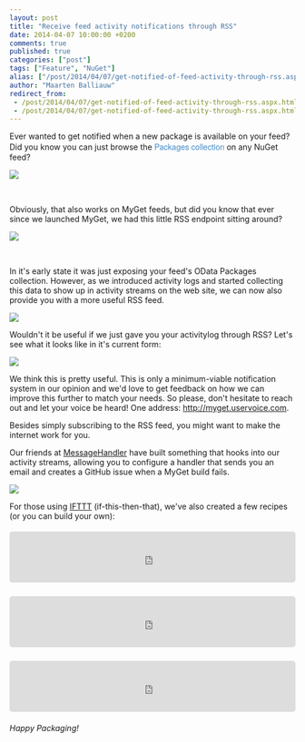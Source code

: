 ```yaml
---
layout: post
title: "Receive feed activity notifications through RSS"
date: 2014-04-07 10:00:00 +0200
comments: true
published: true
categories: ["post"]
tags: ["Feature", "NuGet"]
alias: ["/post/2014/04/07/get-notified-of-feed-activity-through-rss.aspx"]
author: "Maarten Balliauw"
redirect_from:
 - /post/2014/04/07/get-notified-of-feed-activity-through-rss.aspx.html
 - /post/2014/04/07/get-notified-of-feed-activity-through-rss.aspx.html
---
```


<p>Ever wanted to get notified when a new package is available on your feed? Did you know you&nbsp;can just browse the <a style='font: 14px/20px "Helvetica Neue", Helvetica, Arial, sans-serif; color: rgb(66, 139, 202); text-transform: none; text-indent: 0px; letter-spacing: normal; text-decoration: none; word-spacing: 0px; white-space: normal; box-sizing: border-box; font-size-adjust: none; font-stretch: normal; -webkit-text-stroke-width: 0px;' href="http://www.nuget.org/api/v2/Packages">Packages collection</a>&nbsp;on any NuGet feed?</p><img src="/FILES/2014/02/2014-02-10_1508.png.axdx"><p><br></p><p>Obviously, that also works on MyGet feeds, but did you know that ever since we launched MyGet, we had this little RSS endpoint sitting around? </p><img src="/FILES/2014/03/2014-03-31_1954.png.axdx"><p><br></p><p>In it's early state&nbsp;it was&nbsp;just exposing your feed's OData Packages collection. However, as we introduced activity logs and started collecting this data to show up in activity streams on the web site, we can now also provide you with a more useful RSS feed.</p><p><img src="/FILES/2014/02/2014-02-10_1541.png.axdx"></p><p>Wouldn't it be&nbsp;useful if we just gave you your activitylog through RSS? Let's see what it looks like in it's current form:</p><p><img src="/FILES/2014/02/Untitled.png.axdx"></p><p>We think this is pretty useful. This is only a minimum-viable notification system in our opinion and we'd love to get feedback on how we can improve this further to match your needs. So please, don't hesitate to reach out and let your voice be heard! One address: <a href="http://myget.uservoice.com">http://myget.uservoice.com</a>.</p><p>Besides simply subscribing to the RSS feed, you might want to make the internet work for you.</p><p>Our friends at <a href="http://blog.messagehandler.net/introducing-messagestreams/">MessageHandler</a> have built something that hooks into our activity streams, allowing you to configure a handler that sends you an email and creates a GitHub issue when a MyGet build fails.</p><p><a href="http://blog.messagehandler.net/introducing-messagestreams/"><img src="/FILES/2014/03/2014-03-31_2017.png.axdx"></a></p><p>For those using <a href="https://ifttt.com/" target="_blank">IFTTT</a> (if-this-then-that), we've also created a few recipes (or you can build your own):</p><p><iframe name="embed-rec-150951" class="embed-rec" id="embed-rec-150951" src="https://ifttt.com/recipe_embed/150951" scrolling="no" style="border-width: 0px; border-style: solid; margin: 5px 0px; padding: 0px; border-radius: 5px; width: 100%; height: 90px; display: inline-block; min-width: 220px; max-width: 640px;"></iframe><script src="//ifttt.com/assets/embed_recipe.js" type="text/javascript" async=""></script></p><p><iframe name="embed-rec-157922" class="embed-rec" id="embed-rec-157922" src="https://ifttt.com/recipe_embed/157922" scrolling="no" style="border-width: 0px; border-style: solid; margin: 5px 0px; padding: 0px; border-radius: 5px; width: 100%; height: 90px; display: inline-block; min-width: 220px; max-width: 640px;"></iframe><script src="//ifttt.com/assets/embed_recipe.js" type="text/javascript" async=""></script></p><p><iframe name="embed-rec-157923" class="embed-rec" id="embed-rec-157923" src="https://ifttt.com/recipe_embed/157923" scrolling="no" style="border-width: 0px; border-style: solid; margin: 5px 0px; padding: 0px; border-radius: 5px; width: 100%; height: 90px; display: inline-block; min-width: 220px; max-width: 640px;"></iframe><script src="//ifttt.com/assets/embed_recipe.js" type="text/javascript" async=""></script></p><p><em style="line-height: 1.4285;">Happy Packaging!</em></p>

